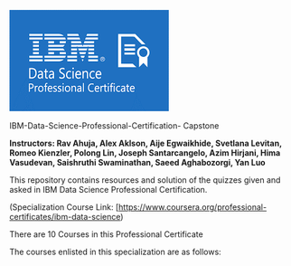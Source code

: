![](https://github.com/SirBaron84/IBM-Data-Science-Professional-Certification-/blob/main/images/IBM_.png)




IBM-Data-Science-Professional-Certification- Capstone 

**Instructors: Rav Ahuja, Alex Aklson, Aije Egwaikhide, Svetlana Levitan, Romeo Kienzler, Polong Lin, Joseph Santarcangelo, Azim Hirjani, Hima Vasudevan, Saishruthi Swaminathan, Saeed Aghabozorgi, Yan Luo**

This repository contains resources and solution of the quizzes given and asked in IBM Data Science Professional Certification.

(Specialization Course Link: [https://www.coursera.org/professional-certificates/ibm-data-science)

There are 10 Courses in this Professional Certificate

The courses enlisted in this specialization are as follows:
